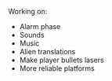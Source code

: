 Working on:
- Alarm phase
- Sounds
- Music
- Alien translations
- Make player bullets lasers
- More reliable platforms